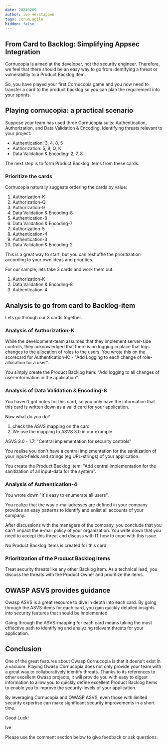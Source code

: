 ```yaml
---
date: 20240209
author: ive-verstappen
tags: scrum,agile
hidden: false
---
```

## From Card to Backlog: Simplifying Appsec Integration

Cornucopia is aimed at the developer, not the security engineer.  Therefore, we feel that there should be an easy way to go from identifying a threat or vulnerabiltiy to a Product Backlog Item.

So, you have played your first Cornucopia game and you now need to transfer a card to the product backlog so you can plan the requirement into your sprints.

## Playing cornucopia: a practical scenario
Suppose your team has used three Cornucopia suits: Authentication, Authorization, and Data Validation & Encoding, identifying threats relevant to your project:

- Authentication: 3, 4, 8, 5
- Authorization: 5, 9, Q, K
- Data Validation & Encoding: 2, 7, 8

The next step is to form Product Backlog Items from these cards.

### Prioritize the cards
Cornucopia naturally suggests ordering the cards by value:

1. Authorization-K
2. Authorization-Q
3. Authorization-9
4. Data Validation & Encoding-8
5. Authentication-8
6. Data Validation & Encoding-7
7. Authorization-5
8. Authentication-4
9. Authentication-3
10. Data Validation & Encoding-2

This is a great way to start, but you can reshuffle the prioritization according to your own ideas and priorities.

For our sample, lets take 3 cards and work them out.

1. Authorization-K
2. Data Validation & Encoding-8
3. Authentication-4

## Analysis to go from card to Backlog-item

Lets go through our 3 cards together.

### Analysis of Authorization-K
While the development-team assumes that they implement server-side controls, they acknowledged that there is no logging in place that logs changes to the allocation of roles to the users.  You wrote this on the scorecard for Authentication-K:
	- "Add Logging to each change of role-allocation for a user".

You simply create the Product Backlog Item: "Add logging to all changes of user-information in the application".

### Analysis of Data Validation & Encoding-8
You haven't got notes for this card, so you only have the information that this card is written down as a valid card for your application.

Now what do you do?

1. check the ASVS mapping on the card
2. We use the mapping to ASVS 3.0 in our example

ASVS 3.0 - 1.7: "Central implementation for security controls"

You realise you don't have a central implementation for the sanitization of your input-fields and strings (eg URL-strings) of your application.

You create the Product Backlog Item: "Add central implementation for the sanitization of all input-data for the system".

### Analysis of Authentication-4
You wrote down "it's easy to enumerate all users".

You realize that the way e-mailadresses are defined in your company provides an easy patterns to identify and enlist all accounts of your company.

After discussions with the managers of the company, you conclude that you can't impact the e-mail policy of your organization.  You write down that you need to accept this threat and discuss with IT how to cope with this issue.

No Product Backlog Items is created for this card.

### Prioritization of the Product Backlog Items
Treat security threats like any other Backlog item.  As a technical lead, you discuss the threats with the Product Owner and prioritize the items.

## OWASP ASVS provides guidance

Owasp ASVS is a great resource to dive in depth into each card.  By going through the ASVS-items for each card, you gain quickly detailed insights into security features that should be implemented.

Going through the ASVS-mapping for each card means taking the most effiective path to identifying and analyzing relevant threats for your application.

## Conclusion
One of the great features about Owasp Cornucopia is that it doens't exist in a vacuum.  Playing Owasp Cornucopia does not only provide your team with a great way to collaboratively identify threats.  Thanks to its references to other excellent Owasp projects, it will provide you with easy to digest information to allow you to quickly define excellent Product Backlog Items to enable you to improve the security-levels of your application.

By leveraging Cornucopia and OWASP ASVS, even those with limited security expertise can make significant security improvements in a short time.

Good Luck!

Ive

Please use the comment section below to give feedback or ask questions.